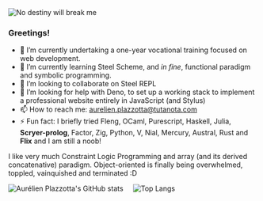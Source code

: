 <picture>
  <source media="(prefers-color-scheme: dark)" srcset="https://www.imgbly.com/ib/SCp1pIIho8.jpg">
  <source media="(prefers-color-scheme: light)" srcset="https://www.imgbly.com/ib/SCp1pIIho8.jpg">
    <img alt="No destiny will break me" src="https://www.imgbly.com/ib/SCp1pIIho8.jpg">
</picture>

### Greetings!


- 🔭 I’m currently undertaking a one-year vocational training focused on web development.
- 🌱 I’m currently learning Steel Scheme, and _in fine_, functional paradigm and symbolic programming.
- 👯 I’m looking to collaborate on Steel REPL
- 🤔 I’m looking for help with Deno, to set up a working stack to implement a professional website entirely in JavaScript (and Stylus)
- 📫 How to reach me: aurelien.plazzotta@tutanota.com
- ⚡ Fun fact: I briefly tried Fleng, OCaml, Purescript, Haskell, Julia, **Scryer-prolog**, Factor, Zig, Python, V, Nial, Mercury, Austral, Rust and **Flix** and I am still a noob! 

I like very much Constraint Logic Programming and array (and its derived concatenative) paradigm. Object-oriented is finally being overwhelmed, toppled, vainquished and terminated :D


![Aurélien Plazzotta's GitHub stats](https://github-readme-stats.vercel.app/api?username=kenaryn&show_icons=true&theme=radical)
&nbsp;&nbsp;&nbsp;&nbsp;![Top Langs](https://github-readme-stats.vercel.app/api/top-langs/?username=kenaryn&langs_count=11&layout=donut&theme=radical)
